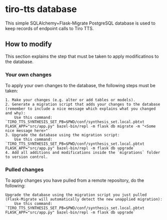 # tiro-tts database

This simple SQLAlchemy+Flask-Migrate PostgreSQL database is used to keep records of endpoint calls to Tiro TTS.

## How to modify
This section explains the step that must be taken to apply modificatinos to the database.

### Your own changes
To apply your own changes to the database, the following steps must be taken:

    1. Make your changes (e.g. alter or add tables or models).
    2. Generate a migration script that adds your changes to the database (remember to include a nice message which explains what you changed and why):
        Use this command: `TIRO_TTS_SYNTHESIS_SET_PB=$PWD/conf/synthesis_set.local.pbtxt FLASK_APP="src/app.py" bazel-bin/repl -m flask db migrate -m "<Some nice message here>"`
    3. Upgrade the database using the migration script:
        Use this command: `TIRO_TTS_SYNTHESIS_SET_PB=$PWD/conf/synthesis_set.local.pbtxt FLASK_APP="src/app.py" bazel-bin/repl -m flask db upgrade`
    4. Add all additions and modifications inside the `migrations` folder to version control.

### Pulled changes
To apply changes you have pulled from a remote repository, do the following:

    Upgrade the database using the migration script you just pulled (Flask-Migrate will automatically detect the new unapplied migration):
        Use this command: `TIRO_TTS_SYNTHESIS_SET_PB=$PWD/conf/synthesis_set.local.pbtxt FLASK_APP="src/app.py" bazel-bin/repl -m flask db upgrade`
        